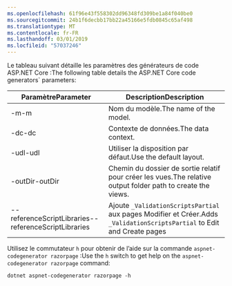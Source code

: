 ```yaml
---
ms.openlocfilehash: 61f96e43f558302dd96348fd309be1a84f040be0
ms.sourcegitcommit: 24b1f6decbb17bb22a45166e5fdb0845c65af498
ms.translationtype: MT
ms.contentlocale: fr-FR
ms.lasthandoff: 03/01/2019
ms.locfileid: "57037246"
---
```

<a name="codegenerator"></a> <span data-ttu-id="c1777-101">Le tableau suivant détaille les paramètres des générateurs de code ASP.NET Core :</span><span class="sxs-lookup"><span data-stu-id="c1777-101">The following table details the ASP.NET Core code generators\` parameters:</span></span>

| <span data-ttu-id="c1777-102">Paramètre</span><span class="sxs-lookup"><span data-stu-id="c1777-102">Parameter</span></span>               | <span data-ttu-id="c1777-103">Description</span><span class="sxs-lookup"><span data-stu-id="c1777-103">Description</span></span>|
| ----------------- | ------------ |
| <span data-ttu-id="c1777-104">-m</span><span class="sxs-lookup"><span data-stu-id="c1777-104">-m</span></span>  | <span data-ttu-id="c1777-105">Nom du modèle.</span><span class="sxs-lookup"><span data-stu-id="c1777-105">The name of the model.</span></span> |
| <span data-ttu-id="c1777-106">-dc</span><span class="sxs-lookup"><span data-stu-id="c1777-106">-dc</span></span>  | <span data-ttu-id="c1777-107">Contexte de données.</span><span class="sxs-lookup"><span data-stu-id="c1777-107">The data context.</span></span> |
| <span data-ttu-id="c1777-108">-udl</span><span class="sxs-lookup"><span data-stu-id="c1777-108">-udl</span></span> | <span data-ttu-id="c1777-109">Utiliser la disposition par défaut.</span><span class="sxs-lookup"><span data-stu-id="c1777-109">Use the default layout.</span></span> |
| <span data-ttu-id="c1777-110">-outDir</span><span class="sxs-lookup"><span data-stu-id="c1777-110">-outDir</span></span> | <span data-ttu-id="c1777-111">Chemin du dossier de sortie relatif pour créer les vues.</span><span class="sxs-lookup"><span data-stu-id="c1777-111">The relative output folder path to create the views.</span></span> |
| <span data-ttu-id="c1777-112">--referenceScriptLibraries</span><span class="sxs-lookup"><span data-stu-id="c1777-112">--referenceScriptLibraries</span></span> | <span data-ttu-id="c1777-113">Ajoute `_ValidationScriptsPartial` aux pages Modifier et Créer.</span><span class="sxs-lookup"><span data-stu-id="c1777-113">Adds `_ValidationScriptsPartial` to Edit and Create pages</span></span> |

<span data-ttu-id="c1777-114">Utilisez le commutateur `h` pour obtenir de l’aide sur la commande `aspnet-codegenerator razorpage` :</span><span class="sxs-lookup"><span data-stu-id="c1777-114">Use the `h` switch to get help on the `aspnet-codegenerator razorpage` command:</span></span>

```console
dotnet aspnet-codegenerator razorpage -h
```
